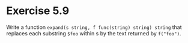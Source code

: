 # Exercise 5.9

Write a function `expand(s string, f func(string) string) string` that replaces each substring `$foo` within s by the text returned by `f("foo")`.
